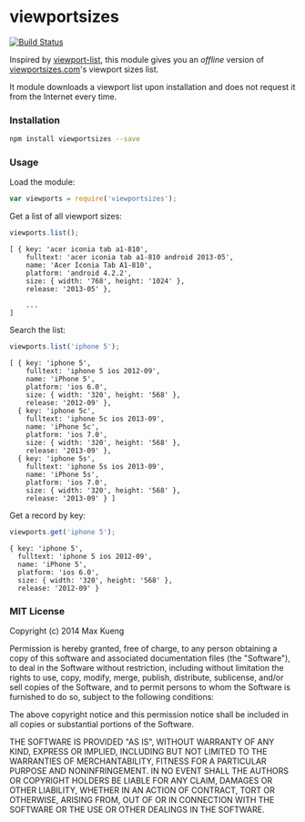 viewportsizes
=============

[![Build Status](https://secure.travis-ci.org/maxkueng/viewportsizes.png?branch=master)](http://travis-ci.org/maxkueng/viewportsizes)

Inspired by [viewport-list](https://github.com/kevva/viewport-list), this module
gives you an *offline* version of [viewportsizes.com](http://viewportsizes.com/)'s
viewport sizes list.

It module downloads a viewport list upon installation and does not request it
from the Internet every time.

### Installation

```bash
npm install viewportsizes --save
```

### Usage

Load the module:

```javascript
var viewports = require('viewportsizes');
```

Get a list of all viewport sizes:

```javascript
viewports.list();
```

```
[ { key: 'acer iconia tab a1-810',
    fulltext: 'acer iconia tab a1-810 android 2013-05',
    name: 'Acer Iconia Tab A1-810',
    platform: 'android 4.2.2',
    size: { width: '768', height: '1024' },
    release: '2013-05' },

    ...
]
```

Search the list:

```javascript
viewports.list('iphone 5');
```

```
[ { key: 'iphone 5',
    fulltext: 'iphone 5 ios 2012-09',
    name: 'iPhone 5',
    platform: 'ios 6.0',
    size: { width: '320', height: '568' },
    release: '2012-09' },
  { key: 'iphone 5c',
    fulltext: 'iphone 5c ios 2013-09',
    name: 'iPhone 5c',
    platform: 'ios 7.0',
    size: { width: '320', height: '568' },
    release: '2013-09' },
  { key: 'iphone 5s',
    fulltext: 'iphone 5s ios 2013-09',
    name: 'iPhone 5s',
    platform: 'ios 7.0',
    size: { width: '320', height: '568' },
    release: '2013-09' } ]
```

Get a record by key:

```javascript
viewports.get('iphone 5');
```

```
{ key: 'iphone 5',
  fulltext: 'iphone 5 ios 2012-09',
  name: 'iPhone 5',
  platform: 'ios 6.0',
  size: { width: '320', height: '568' },
  release: '2012-09' }
```


### MIT License

Copyright (c) 2014 Max Kueng

Permission is hereby granted, free of charge, to any person obtaining
a copy of this software and associated documentation files (the
"Software"), to deal in the Software without restriction, including
without limitation the rights to use, copy, modify, merge, publish,
distribute, sublicense, and/or sell copies of the Software, and to
permit persons to whom the Software is furnished to do so, subject to
the following conditions:

The above copyright notice and this permission notice shall be
included in all copies or substantial portions of the Software.

THE SOFTWARE IS PROVIDED "AS IS", WITHOUT WARRANTY OF ANY KIND,
EXPRESS OR IMPLIED, INCLUDING BUT NOT LIMITED TO THE WARRANTIES OF
MERCHANTABILITY, FITNESS FOR A PARTICULAR PURPOSE AND
NONINFRINGEMENT. IN NO EVENT SHALL THE AUTHORS OR COPYRIGHT HOLDERS BE
LIABLE FOR ANY CLAIM, DAMAGES OR OTHER LIABILITY, WHETHER IN AN ACTION
OF CONTRACT, TORT OR OTHERWISE, ARISING FROM, OUT OF OR IN CONNECTION
WITH THE SOFTWARE OR THE USE OR OTHER DEALINGS IN THE SOFTWARE.
